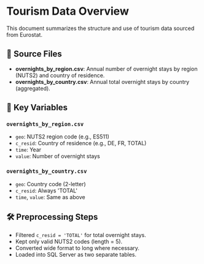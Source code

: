 # Tourism Data Overview

This document summarizes the structure and use of tourism data sourced from Eurostat.

## 📁 Source Files

- **overnights_by_region.csv**: Annual number of overnight stays by region (NUTS2) and country of residence.
- **overnights_by_country.csv**: Annual total overnight stays by country (aggregated).

## 📌 Key Variables

### `overnights_by_region.csv`
- `geo`: NUTS2 region code (e.g., ES511)
- `c_resid`: Country of residence (e.g., DE, FR, TOTAL)
- `time`: Year
- `value`: Number of overnight stays

### `overnights_by_country.csv`
- `geo`: Country code (2-letter)
- `c_resid`: Always 'TOTAL'
- `time`, `value`: Same as above

## 🛠️ Preprocessing Steps

- Filtered `c_resid = 'TOTAL'` for total overnight stays.
- Kept only valid NUTS2 codes (length = 5).
- Converted wide format to long where necessary.
- Loaded into SQL Server as two separate tables.